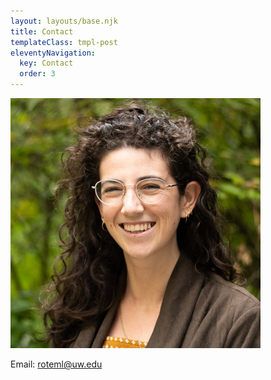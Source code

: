 ```yaml
---
layout: layouts/base.njk
title: Contact
templateClass: tmpl-post
eleventyNavigation:
  key: Contact
  order: 3
---
```


![rotem's profile pic)](../img/profile_pic.jpeg)

Email: roteml@uw.edu
